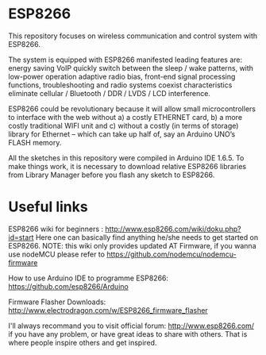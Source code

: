 # ESP8266
This repository focuses on wireless communication and control system with ESP8266.

The system is equipped with ESP8266 manifested leading features are: energy saving VoIP quickly switch between the sleep / wake patterns, with low-power operation adaptive radio bias, front-end signal processing functions, troubleshooting and radio systems coexist characteristics eliminate cellular / Bluetooth / DDR / LVDS / LCD interference.

ESP8266 could be revolutionary because it will allow small microcontrollers to interface with the web without a) a costly ETHERNET card, b) a more costly traditional WIFI unit and c) without a costly (in terms of storage) library for Ethernet – which can take up half of, say an Arduino UNO’s FLASH memory.

All the sketches in this repository were compiled in Arduino IDE 1.6.5. To make things work, it is necessary to download relative ESP8266 libraries from Library Manager before you flash any sketch to ESP8266.

# Useful links
ESP8266 wiki for beginners : http://www.esp8266.com/wiki/doku.php?id=start
Here one can basically find anything he/she needs to get started on ESP8266.
NOTE: this wiki only provides updated AT Firmware, if you wanna use nodeMCU please refer to https://github.com/nodemcu/nodemcu-firmware

How to use Arduino IDE to programme ESP8266: https://github.com/esp8266/Arduino

Firmware Flasher Downloads: http://www.electrodragon.com/w/ESP8266_firmware_flasher

I'll always recommand you to visit official forum: http://www.esp8266.com/ if you have any problem, or have great ideas to share with others. That is where people inspire others and get inspired.

